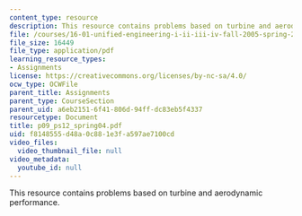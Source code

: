 ```yaml
---
content_type: resource
description: This resource contains problems based on turbine and aerodynamic performance.
file: /courses/16-01-unified-engineering-i-ii-iii-iv-fall-2005-spring-2006/f8148555d48a0c881e3fa597ae7100cd_p09_ps12_spring04.pdf
file_size: 16449
file_type: application/pdf
learning_resource_types:
- Assignments
license: https://creativecommons.org/licenses/by-nc-sa/4.0/
ocw_type: OCWFile
parent_title: Assignments
parent_type: CourseSection
parent_uid: a6eb2151-6f41-806d-94ff-dc83eb5f4337
resourcetype: Document
title: p09_ps12_spring04.pdf
uid: f8148555-d48a-0c88-1e3f-a597ae7100cd
video_files:
  video_thumbnail_file: null
video_metadata:
  youtube_id: null
---
```

This resource contains problems based on turbine and aerodynamic performance.
